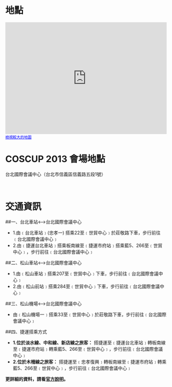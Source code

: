 # 地點

<iframe width="100%" height="350" frameborder="0" scrolling="no" marginheight="0" marginwidth="0" src="https://maps.google.com.tw/maps?f=q&amp;source=s_q&amp;hl=zh-TW&amp;geocode=&amp;q=%E5%8F%B0%E5%8C%97%E5%B8%82%E4%BF%A1%E7%BE%A9%E5%8D%80%E4%BF%A1%E7%BE%A9%E8%B7%AF%E4%BA%94%E6%AE%B51%E8%99%9F&amp;aq=&amp;sll=24.145973,120.666154&amp;sspn=0.067199,0.132093&amp;brcurrent=3,0x3442abadec7543e7:0x5dbcdd8252aeabe7,0,0x3442ac6b61dbbd9d:0xc0c243da98cba64b&amp;ie=UTF8&amp;hq=&amp;hnear=110%E5%8F%B0%E5%8C%97%E5%B8%82%E4%BF%A1%E7%BE%A9%E5%8D%80%E4%BF%A1%E7%BE%A9%E8%B7%AF%E4%BA%94%E6%AE%B51%E8%99%9F&amp;t=m&amp;z=14&amp;ll=25.033248,121.560484&amp;output=embed"></iframe><br /><small><a href="https://maps.google.com.tw/maps?f=q&amp;source=embed&amp;hl=zh-TW&amp;geocode=&amp;q=%E5%8F%B0%E5%8C%97%E5%B8%82%E4%BF%A1%E7%BE%A9%E5%8D%80%E4%BF%A1%E7%BE%A9%E8%B7%AF%E4%BA%94%E6%AE%B51%E8%99%9F&amp;aq=&amp;sll=24.145973,120.666154&amp;sspn=0.067199,0.132093&amp;brcurrent=3,0x3442abadec7543e7:0x5dbcdd8252aeabe7,0,0x3442ac6b61dbbd9d:0xc0c243da98cba64b&amp;ie=UTF8&amp;hq=&amp;hnear=110%E5%8F%B0%E5%8C%97%E5%B8%82%E4%BF%A1%E7%BE%A9%E5%8D%80%E4%BF%A1%E7%BE%A9%E8%B7%AF%E4%BA%94%E6%AE%B51%E8%99%9F&amp;t=m&amp;z=14&amp;ll=25.033248,121.560484" style="color:#0000FF;text-align:left">檢視較大的地圖</a></small>

# COSCUP 2013 會場地點

台北國際會議中心（台北市信義區信義路五段1號）

<br />

# 交通資訊
##一、台北車站<-->台北國際會議中心

* 1.由﹝台北車站﹞(忠孝一) 搭乘22至﹝世貿中心﹞於莊敬路下車，步行前往﹝台北國際會議中心﹞
* 2.由﹝捷運台北車站﹞搭乘板南線至﹝捷運市府站﹞搭乘藍5、266至﹝世貿中心﹞，步行前往﹝台北國際會議中心﹞

##二、松山車站<-->台北國際會議中心

* 1.由﹝松山車站﹞搭乘207至﹝世貿中心﹞下車，步行前往﹝台北國際會議中心﹞
* 2.由﹝松山前站﹞搭乘284至﹝世貿中心﹞下車，步行前往﹝台北國際會議中心﹞

##三、松山機場<-->台北國際會議中心

* 由﹝松山機場一﹞搭乘33至﹝世貿中心﹞於莊敬路下車，步行前往﹝台北國際會議中心﹞

##四、捷運搭乘方式

* **1.位於淡水線、中和線、新店線之旅客：** 
  搭捷運至﹝捷運台北車站﹞轉板南線至﹝捷運市府站﹞轉乘藍5、266至﹝世貿中心﹞，步行前往﹝台北國際會議中心﹞
* **2.位於木柵線之旅客：**
  搭捷運至﹝忠孝復興﹞轉板南線至﹝捷運市府站﹞轉乘藍5、266至﹝世貿中心﹞，步行前往﹝台北國際會議中心﹞

**更詳細的資料，請看<a href='http://www.ticc.com.tw/DB/FCKFiles/File/pdf/atlas.pdf' target='_blank'>官方說明</a>。**
